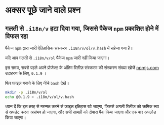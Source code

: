 # अक्सर पूछे जाने वाले प्रश्न

## गलती से `.i18n/v` हटा दिया गया, जिससे पैकेज `npm` प्रकाशित होने में विफल रहा

पैकेज `npm` द्वारा जारी ऐतिहासिक संस्करण `.i18n/v/ol/v.hash` में सहेजा गया है।

यदि आप गलती से `.i18n/v/ol` पैकेज `npm` जारी नहीं किया जाएगा।

इस समय, सबसे पहले अपने प्रोजेक्ट के अंतिम रिलीज़ संस्करण की संस्करण संख्या खोजें [npmjs.com](//npmjs.com) उदाहरण के लिए, `0.1.9` ।

फिर फ़ाइल बनाने के लिए नीचे `bash` देखें।

```bash
mkdir -p .i18n/v/ol
echo @0.1.9 > .i18n/v/ol/v.hash
```

ध्यान दें कि इस तरह से मरम्मत करने से फ़ाइल इतिहास खो जाएगा, जिससे अगली रिलीज़ को क्रमिक रूप से अपडेट करना असंभव हो जाएगा, और सभी सामग्री को दोबारा पैक किया जाएगा और एक बार अपलोड किया जाएगा।